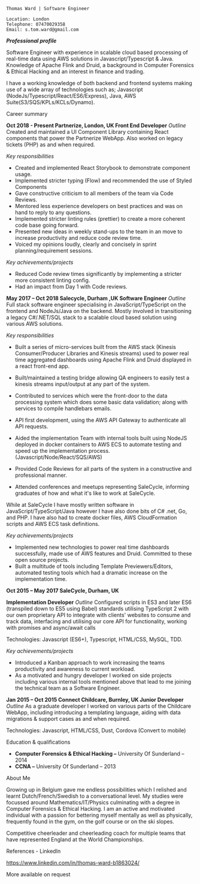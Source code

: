 ```
Thomas Ward | Software Engineer
```
```
Location: London
Telephone: 07470029358
Email: s.tom.ward@gmail.com
```
***Professional profile***

Software Engineer with experience in scalable cloud based processing of real-time data using AWS
solutions in Javascript/Typescript & Java. Knowledge of Apache Flink and Druid, a background in
Computer Forensics & Ethical Hacking and an interest in finance and trading.

I have a working knowledge of both backend and frontend systems making use of a
wide array of technologies such as; Javascript (NodeJs/Typescript/React/ES6/Express), Java, AWS
Suite(S3/SQS/KPLs/KCLs/Dynamo).

Career summary

**Oct 2018 - Present 
Partnerize, London, UK
Front End Developer**
_Outline_
Created and maintained a UI Component Library containing React components that power the
Partnerize WebApp. Also worked on legacy tickets (PHP) as and when required.

_Key responsibilities_

- Created and implemented React Storybook to demonstrate component usage.
- Implemented stricter typing (Flow) and recommended the use of Styled Components
- Gave constructive criticism to all members of the team via Code Reviews.
- Mentored less experience developers on best practices and was on hand to reply to any
    questions.
- Implemented stricter linting rules (prettier) to create a more coherent code base going
    forward.
- Presented new ideas in weekly stand-ups to the team in an move to increase productivity and
    reduce code review time.
- Voiced my opinions loudly, clearly and concisely in sprint planning/requirement sessions.

_Key achievements/projects_

- Reduced Code review times significantly by implementing a stricter more consistent linting
    config.
- Had an impact from Day 1 with Code reviews.

**May 2017 – Oct 2018 
Salecycle, Durham ,UK
Software Engineer**
_Outline_
Full stack software engineer specialising in JavaScript/TypeScript on the frontend and NodeJs/Java on
the backend. Mostly involved in transitioning a legacy C#/.NET/SQL stack to a scalable cloud based
solution using various AWS solutions.

_Key responsibilities_

- Built a series of micro-services built from the AWS stack (Kinesis Consumer/Producer
    Libraries and Kinesis streams) used to power real time aggregated dashboards using Apache
    Flink and Druid displayed in a react front-end app.
- Built/maintained a testing bridge allowing QA engineers to easily test a kinesis streams
    input/output at any part of the system.


- Contributed to services which were the front-door to the data processing system which does
    some basic data validation; along with services to compile handlebars emails.
- API first development, using the AWS API Gateway to authenticate all API requests.
- Aided the implementation Team with internal tools built using NodeJS deployed in docker
    containers to AWS ECS to automate testing and speed up the implementation process.
    (Javascript/Node/React/SQS/AWS)
- Provided Code Reviews for all parts of the system in a constructive and professional manner.
- Attended conferences and meetups representing SaleCycle, informing graduates of how and
    what it's like to work at SaleCycle.

While at SaleCycle I have mostly written software in JavaScript/TypeScript/Java however I have also
done bits of C# .net, Go, and PHP. I have also had to create docker files, AWS CloudFormation scripts
and AWS ECS task definitions.

_Key achievements/projects_

- Implemented new technologies to power real time dashboards successfully, made use of
    AWS features and Druid. Committed to these open source projects.
- Built a multitude of tools including Template Previewers/Editors, automated testing tools
    which had a dramatic increase on the implementation time.

**Oct 2015 – May 2017 
SaleCycle, Durham, UK**

**Implementation Developer**
_Outline_
Configured scripts in ES3 and later ES6 (transpiled down to ES5 using Babel) standards utilising
TypeScript 2 with our own proprietary API to integrate with clients' websites to consume and track
data, interfacing and utilising our core API for functionality, working with promises and async/await
calls

Technologies: Javascript (ES6+), Typescript, HTML/CSS, MySQL, TDD.

_Key achievements/projects_

- Introduced a Kanban approach to work increasing the teams productivity and awareness to
    current workload.
- As a motivated and hungry developer I worked on side projects including various internal
    tools mentioned above that lead to me joining the technical team as a Software Engineer.

**Jan 2015 – Oct 2015 
Connect Childcare, Burnley, UK
Junior Developer**
_Outline_
As a graduate developer I worked on various parts of the Childcare WebApp, including introducing a
templating language, aiding with data migrations & support cases as and when required.

Technologies: Javascript, HTML/CSS, Dust, Cordova (Convert to mobile)

Education & qualifications

- **Computer Forensics & Ethical Hacking –** University Of Sunderland – 2014
- **CCNA –** University Of Sunderland – 2013

About Me


Growing up in Belgium gave me endless possibilities which I relished and learnt
Dutch/French/Swedish to a conversational level. My studies were focussed around
Mathematics/IT/Physics culminating with a degree in Computer Forensics & Ethical Hacking. I am an
active and motivated individual with a passion for bettering myself mentally as well as physically,
frequently found in the gym, on the golf course or on the ski slopes.

Competitive cheerleader and cheerleading coach for multiple teams that have represented England at
the World Championships.

References - LinkedIn

https://www.linkedin.com/in/thomas-ward-b1863024/

More available on request


